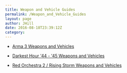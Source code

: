 ```yaml
---
title: Weapon and Vehicle Guides
permalink: /Weapon_and_Vehicle_Guides
layout: page
author: JHill
date: 2016-08-18T23:39:12Z
category: 
---
```

  - [Arma 3 Weapons and
    Vehicles](Arma_3_Weapons_and_Vehicles "wikilink")

<!-- end list -->

  - [Darkest Hour '44 - '45 Weapons and
    Vehicles](Darkest_Hour_'44_-_'45_Weapons_and_Vehicles "wikilink")

<!-- end list -->

  - [Red Orchestra 2 / Rising Storm Weapons and
    Vehicles](Red_Orchestra_2_/_Rising_Storm_Weapons_and_Vehicles "wikilink")

